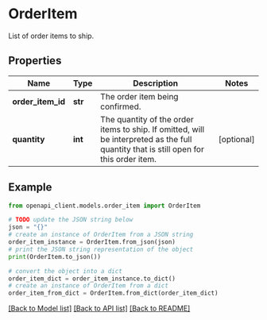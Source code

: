 # OrderItem

List of order items to ship.

## Properties

Name | Type | Description | Notes
------------ | ------------- | ------------- | -------------
**order_item_id** | **str** | The order item being confirmed. | 
**quantity** | **int** | The quantity of the order items to ship. If omitted, will be interpreted as the full quantity that is still open for this order item. | [optional] 

## Example

```python
from openapi_client.models.order_item import OrderItem

# TODO update the JSON string below
json = "{}"
# create an instance of OrderItem from a JSON string
order_item_instance = OrderItem.from_json(json)
# print the JSON string representation of the object
print(OrderItem.to_json())

# convert the object into a dict
order_item_dict = order_item_instance.to_dict()
# create an instance of OrderItem from a dict
order_item_from_dict = OrderItem.from_dict(order_item_dict)
```
[[Back to Model list]](../README.md#documentation-for-models) [[Back to API list]](../README.md#documentation-for-api-endpoints) [[Back to README]](../README.md)


